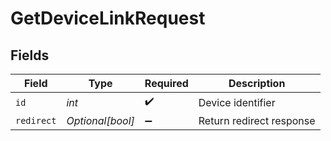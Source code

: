 # GetDeviceLinkRequest


## Fields

| Field                    | Type                     | Required                 | Description              |
| ------------------------ | ------------------------ | ------------------------ | ------------------------ |
| `id`                     | *int*                    | :heavy_check_mark:       | Device identifier        |
| `redirect`               | *Optional[bool]*         | :heavy_minus_sign:       | Return redirect response |